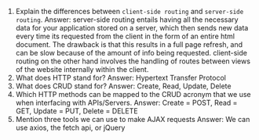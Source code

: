 1.  Explain the differences between `client-side routing` and `server-side routing`.
    Answer: server-side routing entails having all the necessary data for your application stored on a server, which then sends new data every time its requested from the client in the form of an entire html document. The drawback is that this results in a full page refresh, and can be slow because of the amount of info being requested. client-side routing on the other hand involves the handling of routes between views of the website internally within the client. 
1.  What does HTTP stand for?
    Answer: Hypertext Transfer Protocol
1.  What does CRUD stand for?
    Answer: Create, Read, Update, Delete
1.  Which HTTP methods can be mapped to the CRUD acronym that we use when interfacing with APIs/Servers.
    Answer: Create = POST, Read = GET, Update = PUT, Delete = DELETE
1.  Mention three tools we can use to make AJAX requests
    Answer: We can use axios, the fetch api, or jQuery